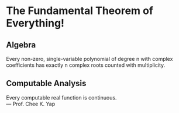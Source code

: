 # The Fundamental Theorem of Everything!

## Algebra

Every non-zero, single-variable polynomial of degree n with complex coefficients has exactly n complex roots counted with multiplicity.

## Computable Analysis

Every computable real function is continuous.  
&#8212; Prof. Chee K. Yap
